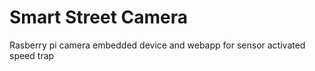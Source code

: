 # Smart Street Camera
 Rasberry pi camera embedded device and webapp for sensor activated speed trap
